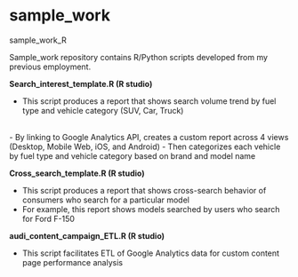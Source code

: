 # sample_work
sample_work_R

Sample_work repository contains R/Python scripts developed from my previous employment.

**Search_interest_template.R (R studio)**
- This script produces a report that shows search volume trend by fuel type and vehicle category (SUV, Car, Truck)
<br>
- By linking to Google Analytics API, creates a custom report across 4 views (Desktop, Mobile Web, iOS, and Android)
- Then categorizes each vehicle by fuel type and vehicle category based on brand and model name

**Cross_search_template.R (R studio)**
- This script produces a report that shows cross-search behavior of consumers who search for a particular model
- For example, this report shows models searched by users who search for Ford F-150

**audi_content_campaign_ETL.R (R studio)**
- This script facilitates ETL of Google Analytics data for custom content page performance analysis
